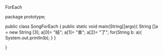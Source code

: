 ForEach

package prototype;

public class SongForEach {
	public static void main(String[]args){
		String []a = new String [3];
		a[0]= "结";
		a[1]= "束";
		a[2]= "了";
		for(String b: a){
			System.out.println(b);
		}
	}

}
